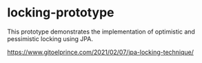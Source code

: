 # locking-prototype

This prototype demonstrates the implementation of optimistic and pessimistic locking using JPA.

https://www.gitoelprince.com/2021/02/07/jpa-locking-technique/


